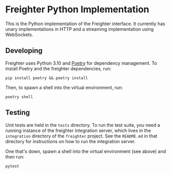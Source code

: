 # Freighter Python Implementation

This is the Python implementation of the Freighter interface. It currently has
unary implementations in HTTP and a streaming implementation using WebSockets.

## Developing

Freighter uses Python 3.10 and [Poetry](https://python-poetry.org/) for dependency
management. To install Poetry and the freighter dependencies, run:

```
pip install poetry && poetry install
```

Then, to spawn a shell into the virtual environment, run:

```
poetry shell
```

## Testing

Unit tests are held in the `tests` directory. To run the test suite, you need a
running instance of the freighter integration server, which lives in the `integration`
directory of the `freighter` project. See the `README.md` in that directory for
instructions on how to run the integration server.

One that's down, spawn a shell into the virtual environment (see above) and then run:

```
pytest
```
